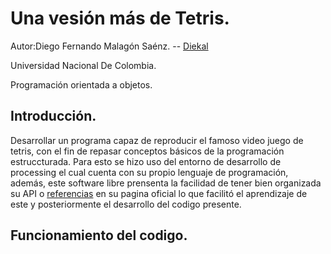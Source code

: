 # Una vesión más de Tetris.

Autor:Diego Fernando Malagón Saénz. -- [Diekal](https://github.com/Diekal)

Universidad Nacional De Colombia.

Programación orientada a objetos.

## Introducción.

Desarrollar un programa capaz de reproducir el famoso video juego de tetris, con el fin de repasar conceptos básicos de la programación estruccturada. Para esto se hizo uso del entorno de desarrollo de processing el cual cuenta con su propio lenguaje de programación, además, este software libre prensenta la facilidad de tener bien organizada su API o [referencias](https://processing.org/reference/) en su pagina oficial lo que facilitó el aprendizaje de este y posteriormente el desarrollo del codigo presente.

## Funcionamiento del codigo.

